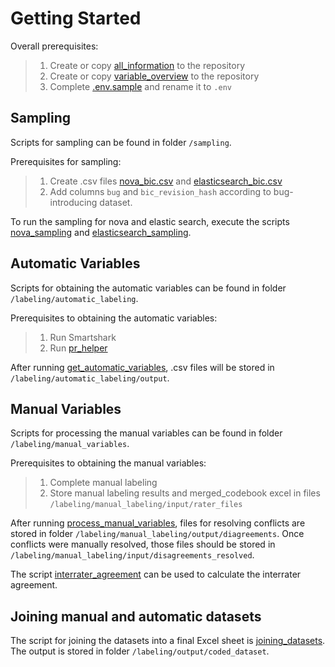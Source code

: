 # Getting Started

Overall prerequisites:
> 1. Create or copy [all_information](/input/all_information.csv) to the repository
> 2. Create or copy [variable_overview](/input/variables_overview.csv) to the repository
> 3. Complete [.env.sample](.env.sample) and rename it to `.env`


## Sampling

Scripts for sampling can be found in folder `/sampling`.

Prerequisites for sampling:
> 1. Create .csv files [nova_bic.csv](/sampling/nova_bic.csv) and [elasticsearch_bic.csv](/sampling/elasticsearch_bic.csv)
> 2. Add columns ``bug`` and ``bic_revision_hash`` according to bug-introducing dataset.

To run the sampling for nova and elastic search, execute the scripts [nova_sampling](/sampling/nova_sampling.ipynb) and [elasticsearch_sampling](/sampling/elasticsearch_sampling.ipynb).

## Automatic Variables

Scripts for obtaining the automatic variables can be found in folder `/labeling/automatic_labeling`.

Prerequisites to obtaining the automatic variables:
> 1. Run Smartshark
> 2. Run [pr_helper](/labeling/automatic_labeling/pr_helper/elasticsearch_get_reviews_from_pr_html.ipynb)

After running [get_automatic_variables](/labeling/automatic_labeling/get_automatic_variables.ipynb), .csv files will be stored in `/labeling/automatic_labeling/output`.

## Manual Variables

Scripts for processing the manual variables can be found in folder `/labeling/manual_variables`.

Prerequisites to obtaining the manual variables:
> 1. Complete manual labeling
> 2. Store manual labeling results and merged_codebook excel in files `/labeling/manual_labeling/input/rater_files`

After running [process_manual_variables](/labeling/manual_labeling/process_manual_labels.ipynb), files for resolving conflicts are stored in folder `/labeling/manual_labeling/output/diagreements`. Once conflicts were manually resolved, those files should be stored in `/labeling/manual_labeling/input/disagreements_resolved`.

The script [interrater_agreement](/labeling/manual_labeling/interrater_agreement.ipynb) can be used to calculate the interrater agreement.

## Joining manual and automatic datasets

The script for joining the datasets into a final Excel sheet is [joining_datasets](/labeling/joining_datasets.ipynb). The output is stored in folder `/labeling/output/coded_dataset`.